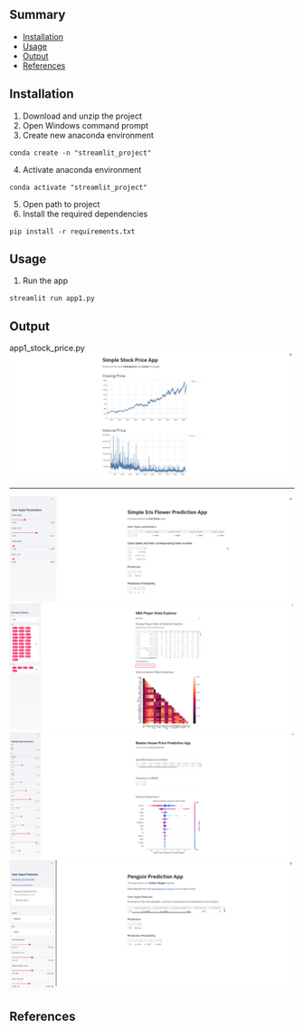 ## Summary
  - [Installation](#installation)
  - [Usage](#usage)
  - [Output](#output)
  - [References](#references)
  
## Installation
1. Download and unzip the project
2. Open Windows command prompt
3. Create new anaconda environment
```
conda create -n "streamlit_project"
```
4. Activate anaconda environment
```
conda activate "streamlit_project"
```
5. Open path to project
6. Install the required dependencies
```
pip install -r requirements.txt
```
## Usage
1. Run the app
```
streamlit run app1.py
```

## Output
app1_stock_price.py
![](https://github.com/AparGarg99/Tutorials/blob/master/streamlit_frontend_tutorial/images/app1.PNG)
***
![](https://github.com/AparGarg99/Tutorials/blob/master/streamlit_frontend_tutorial/images/app2.PNG)
![](https://github.com/AparGarg99/Tutorials/blob/master/streamlit_frontend_tutorial/images/app3.PNG)
![](https://github.com/AparGarg99/Tutorials/blob/master/streamlit_frontend_tutorial/images/app4.PNG)
![](https://github.com/AparGarg99/Tutorials/blob/master/streamlit_frontend_tutorial/images/app5.PNG)

## References
